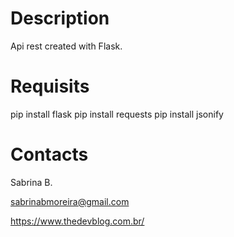 # Description
Api rest created with Flask.

# Requisits
pip install flask
pip install requests
pip install jsonify

# Contacts
Sabrina B.

sabrinabmoreira@gmail.com

https://www.thedevblog.com.br/
